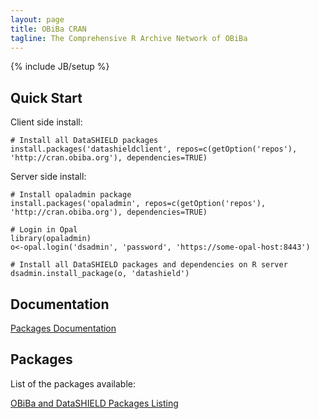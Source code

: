 ```yaml
---
layout: page
title: OBiBa CRAN
tagline: The Comprehensive R Archive Network of OBiBa
---
```

{% include JB/setup %}

## Quick Start

Client side install:

	# Install all DataSHIELD packages
	install.packages('datashieldclient', repos=c(getOption('repos'), 'http://cran.obiba.org'), dependencies=TRUE)

Server side install:

	# Install opaladmin package
	install.packages('opaladmin', repos=c(getOption('repos'), 'http://cran.obiba.org'), dependencies=TRUE)

	# Login in Opal
	library(opaladmin)
	o<-opal.login('dsadmin', 'password', 'https://some-opal-host:8443')

	# Install all DataSHIELD packages and dependencies on R server
	dsadmin.install_package(o, 'datashield')

## Documentation

<a href="web" class="btn btn-primary">Packages Documentation</a>

## Packages

List of the packages available:

<a href="https://github.com/obiba/cran/tree/gh-pages/src/contrib" class="btn btn-inverse">OBiBa and DataSHIELD Packages Listing</a>
